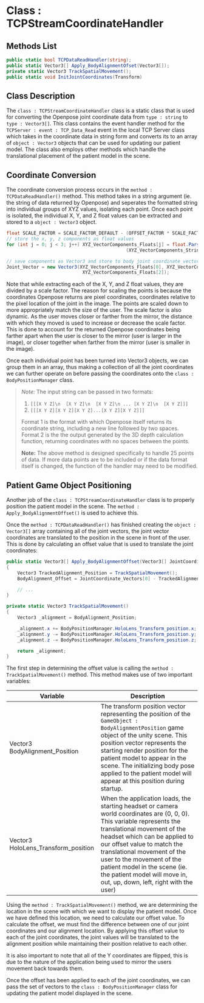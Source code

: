 # Class : TCPStreamCoordinateHandler  

## Methods List  

```C#
public static bool TCPDataReadHandler(string);
public static Vector3[] Apply_BodyAlignmentOfset(Vector3[]);
private static Vector3 TrackSpatialMovement();
public static void InitJointCoordinates(Transform)
```  

## Class Description  

The `class : TCPStreamCoordinateHandler` class is a static class that is used for converting the Openpose joint coordinate data from `type : string` to `type : Vector3[]`. This class contains the event handler method for the `TCPServer : event : TCP_Data_Read` event in the local TCP Server class which takes in the coordinate data in string form and converts its to an array of `object : Vector3` objects that can be used for updating our patient model. The class also employs other methods which handle the translational placement of the patient model in the scene.  

## Coordinate Conversion  

The coordinate conversion process occurs in the `method : TCPDataReadHandler()` method. This method takes in a string argument (ie. the string of data returned by Openpose) and seperates the formatted string into individual groups of XYZ values, isolating each point. Once each point is isolated, the individual X, Y, and Z float values can be extracted and stored to a `object : Vector3` object.  

```C#
float SCALE_FACTOR = SCALE_FACTOR_DEFAULT - (OFFSET_FACTOR * SCALE_FACTOR_OFFSET);
// store the x, y, z components as float values
for (int j = 0; j < 3; j++) XYZ_VectorComponents_Floats[j] = float.Parse
                                            (XYZ_VectorComponents_Strings[j]) / SCALE_FACTOR;

// save components as Vector3 and store to body joint coordinate vectors variable
Joint_Vector = new Vector3(XYZ_VectorComponents_Floats[0], XYZ_VectorComponents_Floats[1], 
                            XYZ_VectorComponents_Floats[2]);
```  

Note that while extracting each of the X, Y, and Z float values, they are divided by a scale factor. The reason for scaling the points is because the coordinates Openpose returns are pixel coordinates, coordinates relative to the pixel location of the joint in the image. The points are scaled down to more appropriately match the size of the user. The scale factor is also dynamic. As the user moves closer or farther from the mirror, the distance with which they moved is used to increase or decrease the scale factor. This is done to account for the returned Openpose coordinates being farther apart when the user is closer to the mirror (user is larger in the image), or closer together when farther from the mirror (user is smaller in the image).

Once each individual point has been turned into Vector3 objects, we can group them in an array, thus making a collection of all the joint coordinates we can further operate on before passing the coordinates onto the `class : BodyPositionManager` class.  

> *Note:* The input string can be passed in two formats:  
> 1. `[[[X Y Z]\n  [X Y Z]\n  [X Y Z]\n ... [X Y Z]\n  [X Y Z]]]`  
> 2. `[[[X Y Z][X Y Z][X Y Z]...[X Y Z][X Y Z]]]`  
>  
> Format 1 is the format with which Openpose itself returns its coordinate string, including a new line followed by two spaces. Format 2 is the the output generated by the 3D depth calculation function, returning coordinates with no spaces between the points.  
>  
> **Note:** The above method is designed specifically to handle 25 points of data. If more data points are to be included or if the data format itself is changed, the function of the handler may need to be modified.   

## Patient Game Object Positioning  

Another job of the `class : TCPStreamCoordinateHandler` class is to properly position the patient model in the scene. The `method : Apply_BodyAlignmentOffset()` is used to achieve this.  

Once the `method : TCPDataReadHandler()` has finished creating the `object : Vector3[]` array containing all of the joint vectors, the joint vector coordinates are translated to the position in the scene in front of the user. This is done by calculating an offset value that is used to translate the joint coordinates:  

```C#
public static Vector3[] Apply_BodyAlignmentOffset(Vector3[] JointCoordinate_Vectors)
{
    Vector3 TrackedAlignment_Position = TrackSpatialMovement();
    BodyAlignment_Offset = JointCoordinate_Vectors[0] - TrackedAlignment_Position;

    // ...
}

private static Vector3 TrackSpatialMovement()
{
    Vector3 _alignment = BodyAlignment_Position;

    _alignment.x += BodyPositionManager.HoloLens_Transform_position.x;
    _alignment.y -= BodyPositionManager.HoloLens_Transform_position.y;
    _alignment.z -= BodyPositionManager.HoloLens_Transform_position.z;

    return _alignment;
}
```  

The first step in determining the offset value is calling the `method : TrackSpatialMovement()` method. This method makes use of two important variables:  

|Variable|Description|
|--------|-----------|
|Vector3 BodyAlignment_Position|The transform position vector representing the position of the `GameObject : BodyAlignmentPosition` game object of the unity scene. This position vector represents the starting render position for the patient model to appear in the scene. The initializing body pose applied to the patient model will appear at this position during startup.|
|Vector3 HoloLens_Transform_position|When the application loads, the starting headset or camera world coordinates are (0, 0, 0). This variable represents the translational movement of the headset which can be applied to our offset value to match the translational movement of the user to the movement of the patient model in the scene (ie. the patient model will move in, out, up, down, left, right with the user)|  

Using the `method : TrackSpatialMovement()` method, we are determining the location in the scene with which we want to display the patient model. Once we have defined this location, we need to calculate our offset value. To calculate the offset, we must find the difference between one of our joint coordinates and our alignment location. By applying this offset value to each of the joint coordinates, the joint values will be translated to the alignment position while maintaining their position relative to each other.  

It is also important to note that all of the Y coordinates are flipped, this is due to the nature of the application being used to mirror the users movement back towards them.  

Once the offset has been applied to each of the joint coordinates, we can pass the set of vectors to the `class : BodyPositionManager` class for updating the patient model displayed in the scene.
